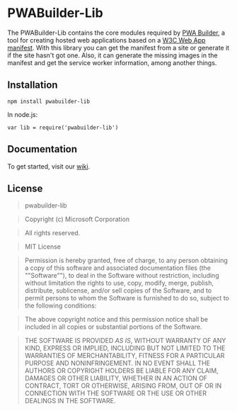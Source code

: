 # PWABuilder-Lib

The PWABuilder-Lib contains the core modules required by [PWA Builder](https://github.com/pwa-builder/PWABuilder-CLI), a tool for creating hosted web applications based on a [W3C Web App manifest](http://www.w3.org/TR/appmanifest/).
With this library you can get the manifest from a site or generate it if the site hasn't got one. Also, it can generate the missing images in the manifest and get the service worker information, among another things.

## Installation

```
npm install pwabuilder-lib
```
In node.js:

```
var lib = require('pwabuilder-lib')
```

## Documentation
To get started, visit our [wiki](https://github.com/manifoldjs/ManifoldJS/wiki).

## License

> pwabuilder-lib

> Copyright (c) Microsoft Corporation

> All rights reserved.

> MIT License

> Permission is hereby granted, free of charge, to any person obtaining a copy of this software and associated documentation files (the ""Software""), to deal in the Software without restriction, including without limitation the rights to use, copy, modify, merge, publish, distribute, sublicense, and/or sell copies of the Software, and to permit persons to whom the Software is furnished to do so, subject to the following conditions:

> The above copyright notice and this permission notice shall be included in all copies or substantial portions of the Software.

> THE SOFTWARE IS PROVIDED *AS IS*, WITHOUT WARRANTY OF ANY KIND, EXPRESS OR IMPLIED, INCLUDING BUT NOT LIMITED TO THE WARRANTIES OF MERCHANTABILITY, FITNESS FOR A PARTICULAR PURPOSE AND NONINFRINGEMENT. IN NO EVENT SHALL THE AUTHORS OR COPYRIGHT HOLDERS BE LIABLE FOR ANY CLAIM, DAMAGES OR OTHER LIABILITY, WHETHER IN AN ACTION OF CONTRACT, TORT OR OTHERWISE, ARISING FROM, OUT OF OR IN CONNECTION WITH THE SOFTWARE OR THE USE OR OTHER DEALINGS IN THE SOFTWARE.